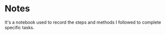 # Notes
It's a notebook used to record the steps and methods I followed to complete specific tasks.
